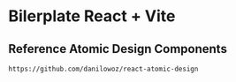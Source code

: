 # Bilerplate React + Vite

## Reference Atomic Design Components

`https://github.com/danilowoz/react-atomic-design`
